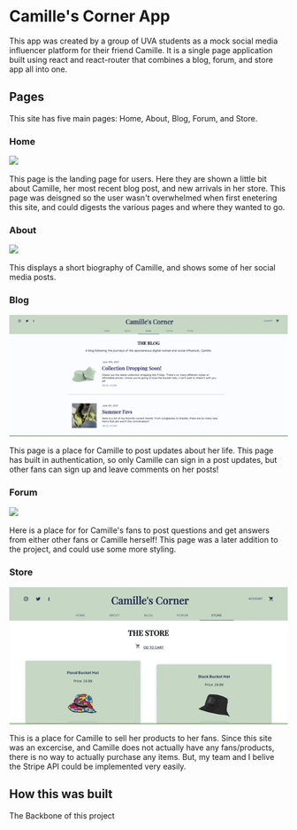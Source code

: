 # Camille's Corner App
This app was created by a group of UVA students as a mock social media influencer platform for their friend Camille. It is a single page application built using react and react-router that combines a blog, forum, and store app all into one. 

## Pages
This site has five main pages: Home, About, Blog, Forum, and Store.

### Home

![](CamilleHomePage.gif)

This page is the landing page for users. Here they are shown a little bit about Camille, her most recent blog post, and new arrivals in her store. This page was deisgned so the user wasn't overwhelmed when first enetering this site, and could digests the various pages and where they wanted to go. 

### About
![](CamilleAbout.gif)

This displays a short biography of Camille, and shows some of her social media posts.

### Blog
![](CamilleBlog.gif)

This page is a place for Camille to post updates about her life. This page has built in authentication, so only Camille can sign in a post updates, but other fans can sign up and leave comments on her posts!

### Forum

![](CamilleForum)

Here is a place for for Camille's fans to post questions and get answers from either other fans or Camille herself! This page was a later addition to the project, and could use some more styling. 

### Store
![](CamilleStore.gif)

This is a place for Camille to sell her products to her fans. Since this site was an excercise, and Camille does not actually have any fans/products, there is no way to actually purchase any items. But, my team and I belive the Stripe API could be implemented very easily.

## How this was built

The Backbone of this project 




